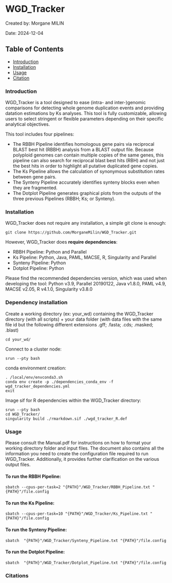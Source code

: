 # WGD_Tracker
Created by: Morgane MILIN

Date: 2024-12-04

## Table of Contents
- [Introduction](#introduction)
- [Installation](#installation)
- [Usage](#usage)
- [Citation](#citation)

### Introduction
WGD_Tracker is a tool designed to ease (intra- and inter-)genomic comparisons for detecting whole genome duplication events and providing datation estimations by Ks analyses. This tool is fully customizable, allowing users to select stringent or flexible parameters depending on their specific analytical objectives.

This tool includes four pipelines:
* The RBBH Pipeline identifies homologous gene pairs via reciprocal BLAST best hit (RBBH) analysis from a BLAST output file. Because polyploid genomes can contain multiple copies of the same genes, this pipeline can also search for reciprocal blast best hits (RBH) and not just the best hits in order to highlight all putative duplicated gene copies.
* The Ks Pipeline allows the calculation of synonymous substitution rates between gene pairs.
* The Synteny Pipeline accurately identifies synteny blocks even when they are fragmented.
* The Dotplot Pipeline generates graphical plots from the outputs of the three previous Pipelines (RBBH; Ks; or Synteny).

### Installation 
WGD_Tracker does not require any installation, a simple git clone is enough:

	git clone https://github.com/MorganeMilin/WGD_Tracker.git 

However, WGD_Tracker does **require dependencies**:
- RBBH Pipeline: Python and Parallel
- Ks Pipeline: Python, Java, PAML, MACSE, R, Singularity and Parallel
- Synteny Pipeline: Python
- Dotplot Pipeline: Python

Please find the recommended dependencies version, which was used when developing the tool: Python v3.9, Parallel 20190122, Java v1.8.0, PAML v4.9, MACSE v2.05, R v4.1.0, Singularity v3.8.0

### Dependency installation
Create a working directory (ex: your_wd) containing the WGD_Tracker directory (with all scripts) + your data folder (with data files with the same file id but the following different extensions .gff; .fasta; .cds; .masked; .blast)

	cd your_wd/

Connect to a cluster node: 

	srun --pty bash
 
conda environment creation: 

 	. /local/env/envconda3.sh
	conda env create -p ./dependencies_conda_env -f wgd_tracker_dependencies.yml
 	exit

Image sif for R dependencies within the WGD_Tracker directory:

	srun --pty bash
 	cd WGD_Tracker/
 	singularity build ./rmarkdown.sif ./wgd_tracker_R.def

### Usage
Please consult the Manual.pdf for instructions on how to format your working directory folder and input files. The document also contains all the information you need to create the configuration file required to run WGD_Tracker. Additionally, it provides further clarification on the various output files.

#### To run the RBBH Pipeline:
	sbatch --cpus-per-task=2 "{PATH}"/WGD_Tracker/RBBH_Pipeline.txt "{PATH}"/file.config

#### To run the Ks Pipeline:
 	sbatch --cpus-per-task=10 "{PATH}"/WGD_Tracker/Ks_Pipeline.txt "{PATH}"/file.config

#### To run the Synteny Pipeline:
  	sbatch  "{PATH}"/WGD_Tracker/Synteny_Pipeline.txt "{PATH}"/file.config

#### To run the Dotplot Pipeline:
   	sbatch  "{PATH}"/WGD_Tracker/Dotplot_Pipeline.txt "{PATH}"/file.config

### Citations

